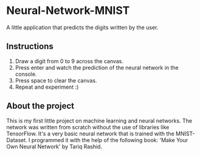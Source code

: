 # Neural-Network-MNIST
A little application that predicts the digits written by the user.

## Instructions
1. Draw a digit from 0 to 9 across the canvas.
2. Press enter and watch the prediction of the neural network in the console.
3. Press space to clear the canvas.
4. Repeat and experiment :)

## About the project
This is my first little project on machine learning and neural networks. The network was written from scratch without the use of libraries like TensorFlow.
It's a very basic neural network that is trained with the MNIST-Dataset.
I programmed it with the help of the following book: 'Make Your Own Neural Network' by Tariq Rashid.
